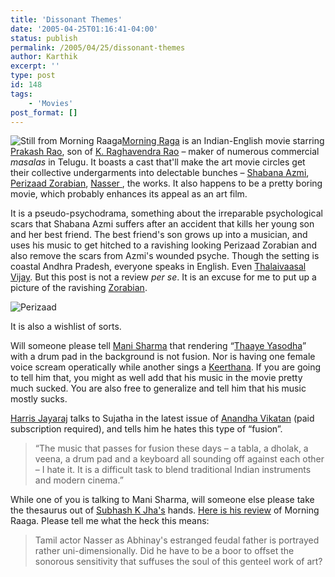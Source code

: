 ```yaml
---
title: 'Dissonant Themes'
date: '2005-04-25T01:16:41-04:00'
status: publish
permalink: /2005/04/25/dissonant-themes
author: Karthik
excerpt: ''
type: post
id: 148
tags:
    - 'Movies'
post_format: []
---
```

![Still from Morning Raaga](http://images.indiaglitz.com/hindi/interviews/PerizaadZorabian10292004_1.jpg)[Morning Raga](http://www.imdb.com/title/tt0419974/) is an Indian-English movie starring [Prakash Rao](http://www.indiaglitz.com/channels/hindi/interview/6194.html), son of [K. Raghavendra Rao](http://www.imdb.com/name/nm0706484/) – maker of numerous commercial *masalas* in Telugu. It boasts a cast that'll make the art movie circles get their collective undergarments into delectable bunches – [Shabana Azmi](http://www.imdb.com/name/nm0000818/), [Perizaad Zorabian](http://www.imdb.com/name/nm1106754/), [Nasser ](http://www.imdb.com/name/nm0621937/), the works. It also happens to be a pretty boring movie, which probably enhances its appeal as an art film.

It is a pseudo-psychodrama, something about the irreparable psychological scars that Shabana Azmi suffers after an accident that kills her young son and her best friend. The best friend's son grows up into a musician, and uses his music to get hitched to a ravishing looking Perizaad Zorabian and also remove the scars from Azmi's wounded psyche. Though the setting is coastal Andhra Pradesh, everyone speaks in English. Even [Thalaivaasal Vijay](http://www.imdb.com/name/nm1488730/). But this post is not a review *per se*. It is an excuse for me to put up a picture of the ravishing [Zorabian](http://images.google.com/images?q=Perizaad%20Zorabian&hl=en&lr=&safe=off&client=firefox-a&rls=org.mozilla:en-US:official&sa=N&tab=wi).

![Perizaad](http://specials.rediff.com/election/2004/apr/21celeb.jpg)

It is also a wishlist of sorts.

Will someone please tell [Mani Sharma](http://www.imdb.com/name/nm0788886/) that rendering “[Thaaye Yasodha](http://www.geocities.com/promiserani2/c1446.html)” with a drum pad in the background is not fusion. Nor is having one female voice scream operatically while another sings a [Keerthana](http://www.chennaionline.com/entertainment/bharatham/bharatham20.asp). If you are going to tell him that, you might as well add that his music in the movie pretty much sucked. You are also free to generalize and tell him that his music mostly sucks.

[Harris Jayaraj](http://www.raaga.com/channels/tamil/music/Harris_Jayaraj.html) talks to Sujatha in the latest issue of [Anandha Vikatan](http://www.vikatan.com/av/2005/may/01052005/av0803.asp) (paid subscription required), and tells him he hates this type of “fusion”.

> “The music that passes for fusion these days – a tabla, a dholak, a veena, a drum pad and a keyboard all sounding off against each other – I hate it. It is a difficult task to blend traditional Indian instruments and modern cinema.”

While one of you is talking to Mani Sharma, will someone else please take the thesaurus out of [Subhash K Jha's](http://www.google.com/search?q=subhash+k+jha&start=0&start=0&ie=utf-8&oe=utf-8&client=firefox-a&rls=org.mozilla:en-US:official) hands. [Here is his review](http://www.nowrunning.com/cgi-bin/movies/morningRaga.asp) of Morning Raaga. Please tell me what the heck this means:

> Tamil actor Nasser as Abhinay's estranged feudal father is portrayed rather uni-dimensionally. Did he have to be a boor to offset the sonorous sensitivity that suffuses the soul of this genteel work of art?
